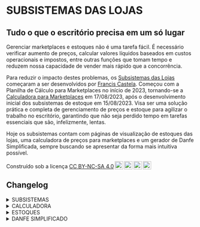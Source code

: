 <h1>SUBSISTEMAS DAS LOJAS</h1>
<h2>Tudo o que o escritório precisa em um só lugar</h2>
</p>Gerenciar marketplaces e estoques não é uma tarefa fácil. É necessário verificar aumento de preços, calcular valores líquidos baseados em custos operacionais e impostos, entre outras funções que tomam tempo e reduzem nossa capacidade de vender mais rápido que a concorrência.</p>
</p>Para reduzir o impacto destes problemas, os <a href="https://lojadavivi.github.io/subsistemas/index.html" style="color: inherit; text-decoration: underline">Subsistemas das Lojas</a> começaram a ser desenvolvidos por <a href="https://francis-castela.github.io/portfolio/" style="color: inherit; text-decoration: underline">Francis Castela</a>. Começou com a Planilha de Cálculo para Marketplaces no início de 2023, tornando-se a <a href="https://lojadavivi.github.io/subsistemas/HTML/CALCULADORA/calculadora.html" style="color: inherit; text-decoration: underline">Calculadora para Marketplaces</a> em 17/08/2023, após o desenvolvimento inicial dos subsistemas de estoque em 15/08/2023. Visa ser uma solução prática e completa de gerenciamento de preços e estoque para agilizar o trabalho no escritório, garantindo que não seja perdido tempo em tarefas essenciais que são, infelizmente, lentas.</p>
<p>Hoje os subsistemas contam com páginas de visualização de estoques das lojas, uma calculadora de preços para marketplaces e um gerador de Danfe Simplificada, sempre buscando se apresentar da forma mais intuitiva possível.</p>
<p>Construído sob a licença <a
            href="https://creativecommons.org/licenses/by-nc-sa/4.0/deed.pt-br" target="_blank"
            rel="license noopener noreferrer" style="color: inherit; text-decoration: underline;">CC BY-NC-SA 4.0<img
                style="height:22px!important;margin-left:3px;vertical-align:text-bottom;"
                src="https://mirrors.creativecommons.org/presskit/icons/cc.svg?ref=chooser-v1"><img
                style="height:22px!important;margin-left:3px;vertical-align:text-bottom;"
                src="https://mirrors.creativecommons.org/presskit/icons/by.svg?ref=chooser-v1"><img
                style="height:22px!important;margin-left:3px;vertical-align:text-bottom;"
                src="https://mirrors.creativecommons.org/presskit/icons/nc.svg?ref=chooser-v1"><img
                style="height:22px!important;margin-left:3px;vertical-align:text-bottom;"
                src="https://mirrors.creativecommons.org/presskit/icons/sa.svg?ref=chooser-v1"></a></p>
<h2>Changelog</h2>
<details>
<summary>
SUBSISTEMAS
</summary>
<table>
    <thead>
        <tr style="background-color: #333843; color: aquamarine;">
            <th style="width: 12ch;">VERSÃO</th>
            <th style="text-align: left; padding: 0 2ch">CHANGELOG</th>
        </tr>
    </thead>
    <tbody>
        <tr>
            <td>2.0.6<br>24/10/2023</td>
            <td>
                <ul>
                    <li>Corrigido erro de ortografia em README</li>
                </ul>
            </td>
        </tr>
        <tr>
            <td>2.0.5<br>18/10/2023</td>
            <td>
                <ul>
                    <li>Adicionado botão GERADOR DE DANFE SIMPLIFICADO.</li>
                    <li>Adicionada fonte Lekton para alguns estilos.</li>
                </ul>
            </td>
        </tr>
        <tr>
        <tr>
            <td>2.0.4<br>16/10/2023</td>
            <td>
                <ul>
                    <li>Changelog transferido para a página do projeto.</li>
                </ul>
            </td>
        </tr>
        <tr>
            <td>2.0.3<br>29/09/2023</td>
            <td>
                <ul>
                    <li>Corrigida posição dos botões na página para o exato centro.</li>
                </ul>
            </td>
        </tr>
        <tr>
            <td>2.0.2 <br> 26/09/2023</td>
            <td>
                <ul>
                    <li>Corrigido link social.</li>
                </ul>
            </td>
        </tr>
        <tr>
            <td>2.0.1 <br> 05/09/2023</td>
            <td>
                <ul>
                    <li>Corrigido erro de sintaxe que impedia CSS de funcionar.</li>
                </ul>
            </td>
        </tr>
        <tr>
            <td style="font-weight: bold;">2.0.0 <br> 05/09/2023</td>
            <td>
                <ul>
                    <li>Lançamento de versão totalmente online hospedada no GitHub.</li>
                    <li>Reorganização dos arquivos em pastas.</li>
                </ul>
            </td>
        </tr>
        <tr>
            <td>1.0.2 <br> 26/08/2023</td>
            <td>
                <ul>
                    <li>Bloco TODOS OS ESTOQUES será usado para conferência de estoques entre lojas.
                        Posteriormente será readaptado para sua ideia de função original.</li>
                </ul>
            </td>
        </tr>
        <tr>
            <td>1.0.1 <br> 21/08/2023</td>
            <td>
                <ul>
                    <li>Adicionado bloco TODOS OS ESTOQUES (em breve), para bloco de estoque geral, que está
                        sendo desenvolvido.</li>
                    <li>Botões centralizados na página.</li>
                </ul>
            </td>
        </tr>
        <tr>
            <td style="font-weight: bold;">1.0.0 <br> 18/08/2023</td>
            <td>
                <ul>
                    <li>Lançamento oficial! Bem vindo 1.0.0!</li>
                    <li>Changelog redesenhado com separação de funções.</li>
                    <li>Nova paleta de cores para todas as páginas.</li>
                    <li>Estilos CSS unificados e reorganizados.</li>
                    <li>Melhora na documentação.</li>
                </ul>
            </td>
        </tr>
        <tr>
            <td>0.1.1 <br> 17/08/2023</td>
            <td>
                <ul>
                    <li>Adicionada CALCULADORA PARA MARKETPLACES, reescrita em HTML.</li>
                </ul>
            </td>
        </tr>
        <tr>
            <td>0.1.0 <br> 16/08/2023</td>
            <td>
                <ul>
                    <li>Separados os estilos CSS em um único arquivo.</li>
                    <li>Adicionado SITE na lista de estoque.</li>
                    <li>Adicionado botão "CALCULADORA (em breve)" na página inicial para indexar a futura
                        página da Calculadora para Marketplaces.</li>
                    <li>Limpeza de código em variáveis.</li>
                    <li>Melhora na documentação.</li>
                </ul>
            </td>
        </tr>
        <tr>
            <td>0.0.1 <br> 15/08/2023</td>
            <td>
                <ul>
                    <li>Desenvolvimento inicial do código, disponibilizando para testes.</li>
                </ul>
            </td>
        </tr>
    </tbody>
</table>
</details>
<details>
<summary>
CALCULADORA
</summary>
<table>
    <thead>
        <tr style="background-color: #333843; color: aquamarine;">
            <th style="width: 12ch;">VERSÃO</th>
            <th style="text-align: left; padding: 0 2ch">CHANGELOG</th>
        </tr>
    </thead>
    <tbody>
        <tr>
            <td>4.1.2 <br> 18/01/2024</td>
            <td>
                <ul>
                    <li>Atualizada taxa de cartão para SITE.</li>
                </ul>
            </td>
        </tr>
        <tr>
            <td>4.1.1 <br> 10/10/2023</td>
            <td>
                <ul>
                    <li>Adicionada diferenciação de cores na tabela e no H1 de acordo com o CNPJ selecionado
                        para facilitar a identificação de para onde o valor está sendo calculado.</li>
                    <li>Textos de ajuda ficam escondidos em um spoiler.</li>
                    <li>Corrigida comissão do SITE.</li>
                </ul>
            </td>
        </tr>
        <tr>
            <td>4.1.0 <br> 26/09/2023</td>
            <td>
                <ul>
                    <li>Adicionada linha de cálculo para SITE, exibindo o valor em 12x com juros.</li>
                    <li>Adicionado PIX na primeira linha de cálculo para SITE.</li>
                </ul>
            </td>
        </tr>
        <tr>
            <td>4.0.3 <br> 15/09/2023</td>
            <td>
                <ul>
                    <li>Corrigido bugs de cálculo nas fórmulas de porcentagem do Mercado Livre Clássico e
                        Premium, e Site.</li>
                    <li>Corrigido bug de cálculo manual da Shopee que mostrava um valor líquido maior do que
                        o real.</li>
                </ul>
            </td>
        </tr>
        <tr>
            <td>4.0.2 <br> 14/09/2023</td>
            <td>
                <ul>
                    <li>Taxa fixa da Shopee aumentou de R$ 2,00 para R$ 3,00.</li>
                </ul>
            </td>
        </tr>
        <tr>
            <td>4.0.1 <br> 22/08/2023</td>
            <td>
                <ul>
                    <li>Corrigido bug que impedia cálculos para itens de custo inferior a R$ 8,00.</li>
                    <li>Estilos CSS unificados e reorganizados.</li>
                </ul>
            </td>
        </tr>
        <tr>
            <td style="font-weight: bold;">4.0.0 <br> 17/08/2023</td>
            <td>
                <ul>
                    <li>Nova versão em formato HTML! Agora é possível usar a calculadora individualmente,
                        sem esperar outra pessoa parar.</li>
                    <li>Correção de cálculos nas fórmulas que sugeriam valores muito baixos.</li>
                    <li>Changelog de outras versões disponível na <a
                            href="https://docs.google.com/spreadsheets/d/1JOVpaQqCp9t1EbIY9RhuKyxhysC2B_F3AEpm3ThkKtw/edit?usp=sharing"
                            style="color: inherit; text-decoration: underline;">versão planilha (3.2.1 de 21/06/2023)</a>.</li>
                </ul>
            </td>
        </tr>
    </tbody>
</table>
</details>

<details>
<summary>
ESTOQUES
</summary>
<table>
    <thead>
        <tr style="background-color: #333843; color: aquamarine;">
            <th style="width: 12ch;">VERSÃO</th>
            <th style="text-align: left; padding: 0 2ch">CHANGELOG</th>
        </tr>
    </thead>
    <tbody>
        <tr>
            <td>1.3.1 <br> 13/01/2024</td>
            <td>
                <ul>
                    <li>Corrigido erro nos botões de organização das colunas.</li>
                    <li>Simplificadas colunas de ID em TODOS OS ESTOQUES.</li>
                </ul>
            </td>
        </tr>
        <tr>
            <td>1.3.0 <br> 26/10/2023</td>
            <td>
                <ul>
                    <li>Adicionada verificação de custo "meia nota".</li>
                </ul>
            </td>
        </tr>
        <tr>
            <td>1.2.1 <br> 10/10/2023</td>
            <td>
                <ul>
                    <li>Adicionado botões para organizar a tabela em ordem alfabética em TODOS OS ESTOQUES.</li>
                </ul>
            </td>
        </tr>
        <tr>
            <td>1.2.0 <br> 26/08/2023</td>
            <td>
                <ul>
                    <li>Desenvolvida página TODOS OS ESTOQUES, formatada para uso experimental para
                        consertar estoques das lojas. Inclui apenas informações básicas relacionadas a
                        cadastros e quantidades.</li>
                    <li>Adicionado botões para organizar a tabela em ordem alfabética em ESTEFANO, FERRY,
                        TIJUCAS e SITE.</li>
                    <li>Códigos VAR renomeados de acordo com o arquivo para facilitar mesclagem de várias
                        pesquisas.</li>
                    <li>Códigos de busca renomeados para melhor entendimento por terceiros.</li>
                    <li>Melhora na documentação.</li>
                </ul>
            </td>
        </tr>
        <tr>
            <td>1.1.0 <br> 21/08/2023</td>
            <td>
                <ul>
                    <li>Alterado TYPE de INPUT de "text" para "number" em Cod. barras nas tabelas de
                        pesquisa.</li>
                    <li>Adicionada coluna Referência.</li>
                    <li>A INPUT de Cod. barras agora também pesquisa Referência.</li>
                    <li>Aviso de falta de atualização reduzido de 1 dia para 16 horas.</li>
                </ul>
            </td>
        </tr>
        <td style="font-weight: bold;">1.0.0 <br> 18/08/2023</td>
        <td>
            <ul>
                <li>Lançamento oficial! Bem vindo 1.0.0!</li>
                <li>Tabelas completas com todas as informações relevantes a anunciar em marketplaces.
                </li>
            </ul>
        </td>
        </tr>
        <tr>
            <td>0.0.2 <br> 17/08/2023</td>
            <td>
                <ul>
                    <li>Corrigido bug que causava valores de venda e custo não exibir centavos.</li>
            </td>
        </tr>
        <tr>
            <td>0.0.1 <br> 15/08/2023</td>
            <td>
                <ul>
                    <li>Desenvolvimento inicial do código, disponibilizando para testes.</li>
                </ul>
            </td>
        </tr>
    </tbody>
</table>
</details>
<details>
<summary>
DANFE SIMPLIFICADO
</summary>
<table>
    <thead>
        <tr style="background-color: #333843; color: aquamarine;">
            <th style="width: 12ch;">VERSÃO</th>
            <th style="text-align: left; padding: 0 2ch">CHANGELOG</th>
        </tr>
    </thead>
    <tbody>
        <tr>
            <td>0.1.1<br>19/10/2023</td>
            <td>
                <ul>
                    <li>Corrigido bug que fazia valores não exibir centavos nos preços.</li>
                </ul>
            </td>
        </tr>
        <tr>
            <td>0.1.0<br>18/10/2023</td>
            <td>
                <ul>
                    <li>Versão ALPHA funcional.</li>
                    <li>Adicionado GIF para mostrar que o arquivo está sendo gerado.</li>
                </ul>
            </td>
        </tr>
        <tr>
            <td>0.0.1<br>17/10/2023</td>
            <td>
                <ul>
                    <li>Desenvolvimento inicial do código, disponibilizando para testes.</li>
                </ul>
            </td>
        </tr>
    </tbody>
</table>
</details>
